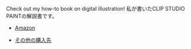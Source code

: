 
Check out my how-to book on digital illustration!
私が書いたCLIP STUDIO PAINTの解説書です。

  - [Amazon](https://amazon.co.jp/o/ASIN/4774197793/gihyojp-22)

  - [その他の購入先](https://gihyo.jp/book/2018/978-4-7741-9779-1)
